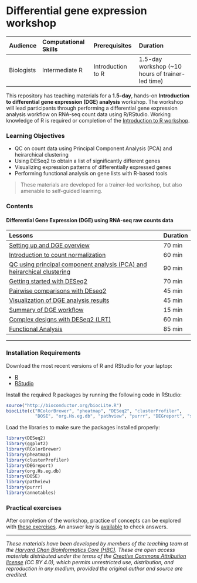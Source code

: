 # Differential gene expression workshop

| Audience | Computational Skills | Prerequisites | Duration |
:----------|:----------|:----------|:----------|
| Biologists | Intermediate R | Introduction to R | 1.5-day workshop (~10 hours of trainer-led time)|

This repository has teaching materials for a **1.5-day**, hands-on **Introduction to differential gene expression (DGE) analysis** workshop. The workshop will lead participants through performing a differential gene expression analysis workflow on RNA-seq count data using R/RStudio. Working knowledge of R is required or completion of the [Introduction to R workshop](https://github.com/hbctraining/Intro-to-R).

### Learning Objectives

- QC on count data using Principal Component Analysis (PCA) and heirarchical clustering
- Using DESeq2 to obtain a list of significantly different genes
- Visualizing expression patterns of differentially expressed genes
- Performing functional analysis on gene lists with R-based tools

> These materials are developed for a trainer-led workshop, but also amenable to self-guided learning.

### Contents

#### Differential Gene Expression (DGE) using RNA-seq raw counts data

| Lessons            | Duration |
|:------------------------|:----------|
|[Setting up and DGE overview](lessons/01_DGE_setup_and_overview.md) | 70 min |
|[Introduction to count normalization](lessons/02_DGE_count_normalization.md) | 60 min |
|[QC using principal component analysis (PCA) and heirarchical clustering](lessons/03_DGE_QC_analysis.md) | 90 min |
|[Getting started with DESeq2](lessons/04_DGE_DESeq2_analysis.md) | 70 min |
|[Pairwise comparisons with DEseq2](lessons/05_DGE_DESeq2_analysis2.md) | 45 min |
|[Visualization of DGE analysis results](lessons/06_DGE_visualizing_results.md) | 45 min |
|[Summary of DGE workflow](lessons/07_DGE_summarizing_workflow.md) | 15 min |
|[Complex designs with DESeq2 (LRT)](lessons/08_DGE_LRT.md) | 60 min |
|[Functional Analysis](lessons/09_functional_analysis.md) | 85 min |

***

### Installation Requirements

Download the most recent versions of R and RStudio for your laptop:

 - [R](http://lib.stat.cmu.edu/R/CRAN/) 
 - [RStudio](https://www.rstudio.com/products/rstudio/download/#download)
 
Install the required R packages by running the following code in RStudio:

```r
source("http://bioconductor.org/biocLite.R") 
biocLite(c("RColorBrewer", "pheatmap", "DESeq2", "clusterProfiler", 
           "DOSE", "org.Hs.eg.db", "pathview", "purrr", "DEGreport", "stephenturner/annotables"))
```

Load the libraries to make sure the packages installed properly:

```r
library(DESeq2)
library(ggplot2)
library(RColorBrewer)
library(pheatmap)
library(clusterProfiler)
library(DEGreport)
library(org.Hs.eg.db)
library(DOSE)
library(pathview)
library(purrr)
library(annotables)
```

### Practical exercises
After completion of the workshop, practice of concepts can be explored with [these exercises](https://hbctraining.github.io/DGE_workshop/exercises/DGE_analysis_exercises.html). An answer key is [available](https://hbctraining.github.io/DGE_workshop/exercises/DGE_analysis_exercises%20answer_key.html) to check answers.

****

*These materials have been developed by members of the teaching team at the [Harvard Chan Bioinformatics Core (HBC)](http://bioinformatics.sph.harvard.edu/). These are open access materials distributed under the terms of the [Creative Commons Attribution license](https://creativecommons.org/licenses/by/4.0/) (CC BY 4.0), which permits unrestricted use, distribution, and reproduction in any medium, provided the original author and source are credited.*

